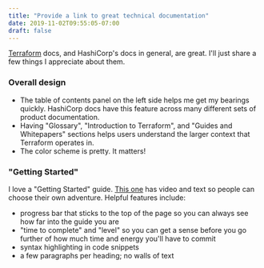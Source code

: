 ```yaml
---
title: "Provide a link to great technical documentation"
date: 2019-11-02T09:55:05-07:00
draft: false
---
```


[Terraform](https://www.terraform.io/docs/index.html) docs, and HashiCorp's docs in general, are great. I'll just share a few things I appreciate about them. 

### Overall design
- The table of contents panel on the left side helps me get my bearings quickly. HashiCorp docs have this feature across many different sets of product documentation.
- Having "Glossary", "Introduction to Terraform", and "Guides and Whitepapers" sections helps users understand the larger context that Terraform operates in.
- The color scheme is pretty. It matters!

### "Getting Started"
I love a "Getting Started" guide. [This one](https://learn.hashicorp.com/terraform/getting-started/install.html) has video and text so people can choose their own adventure. Helpful features include:

- progress bar that sticks to the top of the page so you can always see how far into the guide you are
- "time to complete" and "level" so you can get a sense before you go further of how much time and energy you'll have to commit
- syntax highlighting in code snippets
- a few paragraphs per heading; no walls of text

